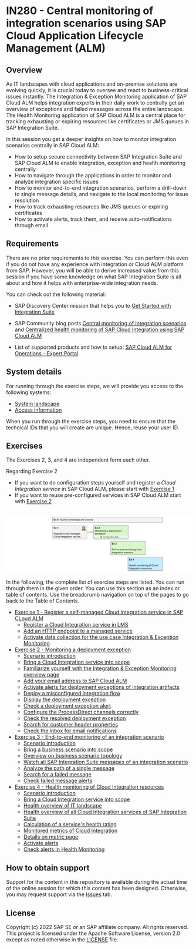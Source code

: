# IN280 - Central monitoring of integration scenarios using SAP Cloud Application Lifecycle Management (ALM)

## Overview

As IT landscapes with cloud applications and on-premise solutions are evolving quickly, it is crucial today to oversee and react to business-critical issues instantly. 
The Integration & Exception Monitoring application of SAP Cloud ALM helps integration experts in their daily work to centrally get an overview of exceptions and failed messages across the entire landscape. 
The Health Monitoring application of SAP Cloud ALM is a central place for tracking exhausting or expiring resources like certificates or JMS queues in SAP Integration Suite.

In this session you get a deeper insights on how to monitor integration scenarios centrally in SAP Cloud ALM:

- How to setup secure connectivity between SAP Integration Suite and SAP Cloud ALM to enable integration, exception and health monitoring  centrally
- How to navigate through the applications in order to monitor and analyze integration specific issues
- How to monitor end-to-end integration scenarios, perform a drill-down to single message details, and navigate to the local monitoring for issue resolution
- How to track exhausting resources like JMS queues or expiring certificates
- How to activate alerts, track them, and receive auto-notifications through email

## Requirements

There are no prior requirements to this exercise. You can perform this even if you do not have any experience with integration or Cloud ALM platform from SAP. However, you will be able to derive increased value from this session if you have some knowledge on what SAP Integration Suite is all about and how it helps with enterprise-wide integration needs.

You can check out the following material:

- SAP Discovery Center mission that helps you to [Get Started with Integration Suite](https://discovery-center.cloud.sap/protected/index.html#/missiondetail/3258/3327)

- SAP Community blog posts [Central monitoring of integration scenarios](https://blogs.sap.com/2021/12/21/central-monitoring-of-integration-scenarios-using-sap-cloud-alm/) and [Centralized health monitoring of SAP Cloud Integration using SAP Cloud ALM](https://blogs.sap.com/2022/02/07/centralized-health-monitoring-of-sap-cloud-integration-using-sap-cloud-alm/)

- List of supported products and how to setup: [SAP Cloud ALM for Operations - Expert Portal](https://support.sap.com/en/alm/sap-cloud-alm/operations/expert-portal.html)

## System details

For running through the exercise steps, we will provide you access to the following systems:

- [System landscape](/exercises/ex0/readme.md)
- [Access information](/exercises/ex0/ex02)

When you run through the exercise steps, you need to ensure that the technical IDs that you will create are unique. Hence, reuse your user ID.

## Exercises

The Exercises 2, 3, and 4 are independent form each other. 

Regarding Exercise 2
- If you want to do configuration steps yourself and register a *Cloud Integration service* in SAP Cloud ALM, please start with [Exercise 1](/exercises/ex1/README.md)
- If you want to reuse pre-configured services in SAP Cloud ALM start with [Exercise 2](/exercises/ex2/README.md)

<br>![](/exercises/ex0/images/IN280Exercises.png)



In the following, the complete list of exercise steps are listed. You can run through them in the given order. You can use this section as an index or table of contents. Use the breadcrumb navigation on top of the pages to go back to the Table of Contents.

- [Exercise 1 - Register a self-managed Cloud Integration service in SAP CLoud ALM](/exercises/ex1/README.md)
    - [Register a Cloud Integration service in LMS](/exercises/ex1/ex11/)
    - [Add an HTTP endpoint to a managed service](/exercises/ex1/ex12/)
    - [Activate data collection for the use case Integration & Exception Monitoring](/exercises/ex1/ex13/)
- [Exercise 2 - Monitoring a deployment exception](/exercises/ex2/README.md)
    - [Scenario introduction](/exercises/ex2/ex20/)
    - [Bring a Cloud Integration service into scope](/exercises/ex2/ex21/)
    - [Familiarize yourself with the Integration & Exception Monitoring overview page](/exercises/ex2/ex22/)    
    - [Add your email address to SAP Cloud ALM](/exercises/ex2/ex23/) 
    - [Activate alerts for deployment exceptions of integration artifacts](/exercises/ex2/ex24/)
    - [Deploy a misconfigured integration flow](/exercises/ex2/ex25/)
    - [Display the deployment exception](/exercises/ex2/ex26/)
    - [Check a deployment exception alert](/exercises/ex2/ex27)
    - [Configure the ProcessDirect channels correctly](/exercises/ex2/ex28/)
    - [Check the resolved deployment exception](/exercises/ex2/ex29/)
    - [Search for customer header properties](/exercises/ex2/ex210/)
    - [Check the inbox for email notifications](/exercises/ex2/ex211/)
- [Exercise 3 - End-to-end monitoring of an integration scenario](/exercises/ex3/)
    - [Scenario introduction](/exercises/ex3/ex30/)
    - [Bring a business scenario into scope](/exercises/ex3/ex31)
    - [Overview on business scenario topology](/exercises/ex3/ex32)
    - [Watch all SAP Integration Suite messages of an integration scenario](/exercises/ex3/ex33/)
    - [Analyze the path of a single message](/exercises/ex3/ex34)
    - [Search for a failed message](/exercises/ex3/ex35)
    - [Check failed message alerts](/exercises/ex3/ex36)
- [Exercise 4 - Health monitoring of Cloud Integration resources](/exercises/ex4/readme.md)
    - [Scenario introduction](/exercises/ex4/ex40)
    - [Bring a Cloud Integration service into scope](/exercises/ex4/ex41)
    - [Health overview of IT landscape](/exercises/ex4/ex42)
    - [Health overview of all Cloud Integration services of SAP Integration Suite](/exercises/ex4/ex43)
    - [Calculation of a service's health rating](/exercises/ex4/ex44)
    - [Monitored metrics of Cloud Integration](/exercises/ex4/ex45)
    - [Details on metric page](/exercises/ex4/ex46/)
    - [Activate alerts](/exercises/ex4/ex47/)
    - [Check alerts in Health Monitoring](/exercises/ex4/ex48/)

## How to obtain support

Support for the content in this repository is available during the actual time of the online session for which this content has been designed. Otherwise, you may request support via the [Issues](../../issues) tab.

## License
Copyright (c) 2022 SAP SE or an SAP affiliate company. All rights reserved. This project is licensed under the Apache Software License, version 2.0 except as noted otherwise in the [LICENSE](LICENSES/Apache-2.0.txt) file.

